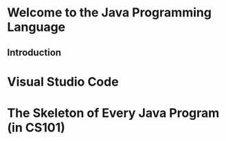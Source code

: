 # Welcome to the Java Programming Language

## Introduction

# Visual Studio Code

# The Skeleton of Every Java Program (in CS101)